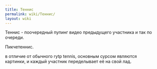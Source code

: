 ```yaml
---
title: Теннис
permalink: wiki/Теннис/
layout: wiki
---
```


Теннис - поочередный пупинг видео предыдущего участника и так по
очереди. 

Пикчетеннис.

в отличие от обычного rytp tennis, основным сурсом являются картинки, и
каждый участник переделывает её на свой лад.
